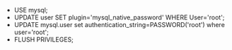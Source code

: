


- USE mysql;
- UPDATE user SET plugin='mysql_native_password' WHERE User='root';
- UPDATE mysql.user set authentication_string=PASSWORD('root') where user='root';
- FLUSH PRIVILEGES;

